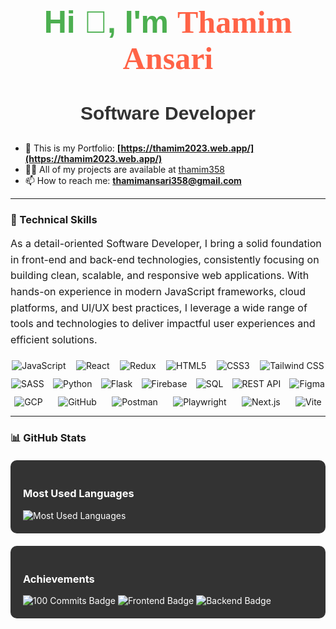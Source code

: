<h1 align="center" style="font-size: 50px; color: #4CAF50; font-family: 'Arial', sans-serif;">
  Hi 👋, I'm <span style="font-family: 'Brush Script MT', cursive; color: #FF6347;">Thamim Ansari</span>
</h1>
<h3 align="center" style="font-size: 30px; font-family: 'Arial', sans-serif; color: #333;">
  Software Developer
</h3>

- 📄 This is my Portfolio: **[https://thamim2023.web.app/](https://thamim2023.web.app/)**
- 👨‍💻 All of my projects are available at [thamim358](https://github.com/thamim358)
- 📫 How to reach me: **thamimansari358@gmail.com**

---

### 🔧 Technical Skills
<p style="font-size: 16px; line-height: 1.6;">
As a detail-oriented Software Developer, I bring a solid foundation in front-end and back-end technologies, consistently focusing on building clean, scalable, and responsive web applications. With hands-on experience in modern JavaScript frameworks, cloud platforms, and UI/UX best practices, I leverage a wide range of tools and technologies to deliver impactful user experiences and efficient solutions.
</p>

<div style="display: flex; justify-content: space-around; flex-wrap: wrap; gap: 12px; margin-top: 20px;">

  <img src="https://img.shields.io/badge/JavaScript-ES6+-F7DF1E?style=flat&logo=javascript&logoColor=black" alt="JavaScript" />
  <img src="https://img.shields.io/badge/React.js-UI%20Library-61DAFB?style=flat&logo=react&logoColor=black" alt="React" />
  <img src="https://img.shields.io/badge/Redux-State%20Management-764ABC?style=flat&logo=redux&logoColor=white" alt="Redux" />
  <img src="https://img.shields.io/badge/HTML5-Markup-E34F26?style=flat&logo=html5&logoColor=white" alt="HTML5" />
  <img src="https://img.shields.io/badge/CSS3-Styling-1572B6?style=flat&logo=css3&logoColor=white" alt="CSS3" />
  <img src="https://img.shields.io/badge/Tailwind_CSS-Utility%20First-38B2AC?style=flat&logo=tailwindcss&logoColor=white" alt="Tailwind CSS" />
  <img src="https://img.shields.io/badge/SASS/SCSS-Stylesheets-CC6699?style=flat&logo=sass&logoColor=white" alt="SASS" />
  <img src="https://img.shields.io/badge/Python-Backend-3776AB?style=flat&logo=python&logoColor=white" alt="Python" />
  <img src="https://img.shields.io/badge/Flask-Microframework-000000?style=flat&logo=flask&logoColor=white" alt="Flask" />
  <img src="https://img.shields.io/badge/Firebase-Cloud_DB-FFCA28?style=flat&logo=firebase&logoColor=black" alt="Firebase" />
  <img src="https://img.shields.io/badge/SQL-Database-4479A1?style=flat&logo=mysql&logoColor=white" alt="SQL" />
  <img src="https://img.shields.io/badge/REST_API-Integration-4A90E2?style=flat&logo=apacherocketmq&logoColor=white" alt="REST API" />
  <img src="https://img.shields.io/badge/Figma-Design-3333FF?style=flat&logo=figma&logoColor=white" alt="Figma" />
  <img src="https://img.shields.io/badge/GCP-Cloud-4285F4?style=flat&logo=googlecloud&logoColor=white" alt="GCP" />
  <img src="https://img.shields.io/badge/GitHub-Version_Control-181717?style=flat&logo=github&logoColor=white" alt="GitHub" />
  <img src="https://img.shields.io/badge/Postman-API_Testing-FF6C37?style=flat&logo=postman&logoColor=white" alt="Postman" />
  <img src="https://img.shields.io/badge/Playwright-E2E_Testing-2EAD33?style=flat&logo=microsoft&logoColor=white" alt="Playwright" />
  <img src="https://img.shields.io/badge/Next.js-Fullstack-000000?style=flat&logo=next.js&logoColor=white" alt="Next.js" />
  <img src="https://img.shields.io/badge/Vite-Build%20Tool-646CFF?style=flat&logo=vite&logoColor=white" alt="Vite" />

</div>

---

### 📊 GitHub Stats
<div style="display: flex; justify-content: space-around; flex-wrap: wrap; gap: 20px; margin-top: 20px;">

  <div style="flex: 1; min-width: 300px; background-color: #333; color: white; padding: 20px; border-radius: 10px;">
    <h3>Most Used Languages</h3>
    <img src="https://github-readme-stats.vercel.app/api/top-langs/?username=thamim358&layout=compact&theme=dark" alt="Most Used Languages" />
  </div>

  <div style="flex: 1; min-width: 300px; background-color: #333; color: white; padding: 20px; border-radius: 10px;">
    <h3>Achievements</h3>
    <img src="https://img.shields.io/badge/100%20Commits-Completed-brightgreen" alt="100 Commits Badge" />
    <img src="https://img.shields.io/badge/Frontend%20Development-ReactJS%20and%20TailwindCSS-61DAFB?style=flat&logo=react&logoColor=white" alt="Frontend Badge" />
    <img src="https://img.shields.io/badge/Backend%20Development-Python-3776AB?style=flat&logo=python&logoColor=white" alt="Backend Badge" />
  </div>

</div>



